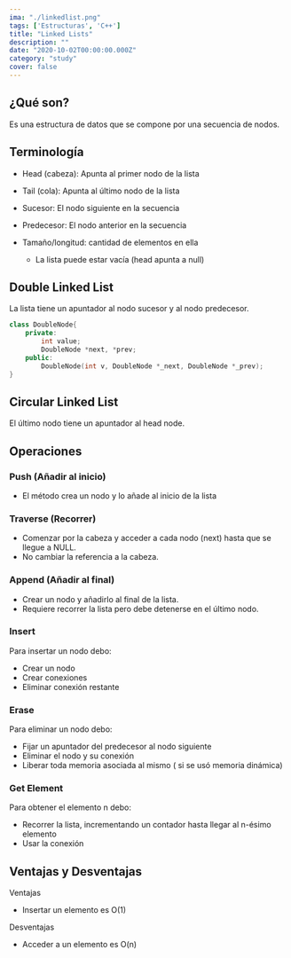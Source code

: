 ```yaml
---
ima: "./linkedlist.png"
tags: ['Estructuras', 'C++']
title: "Linked Lists"
description: ""
date: "2020-10-02T00:00:00.000Z"
category: "study"
cover: false
---
```


## ¿Qué son? 
Es una estructura de datos que se compone por una secuencia de nodos. 

## Terminología 
- Head (cabeza): Apunta al primer nodo de la lista
  
- Tail (cola): Apunta al último nodo de la lista
  
- Sucesor: El nodo siguiente en la secuencia 
  
- Predecesor: El nodo anterior en la secuencia 

- Tamaño/longitud: cantidad de elementos en ella
  
  - La lista puede estar vacía (head apunta a null)

## Double Linked List
La lista tiene un apuntador al nodo sucesor y al nodo predecesor. 
``` cpp
class DoubleNode{
    private: 
        int value; 
        DoubleNode *next, *prev; 
    public: 
        DoubleNode(int v, DoubleNode *_next, DoubleNode *_prev);
}
``` 

## Circular Linked List
El último nodo tiene un apuntador al head node. 

## Operaciones

### Push (Añadir al inicio)
- El método crea un nodo y lo añade al inicio de la lista
  
### Traverse (Recorrer) 
- Comenzar por la cabeza y acceder a cada nodo (next) hasta que se llegue a NULL. 
- No cambiar la referencia a la cabeza. 
  
### Append (Añadir al final)
- Crear un nodo y añadirlo al final de la lista. 
- Requiere recorrer la lista pero debe detenerse en el último nodo. 

### Insert
Para insertar un nodo debo: 
- Crear un nodo
- Crear conexiones
- Eliminar conexión restante

### Erase
Para eliminar un nodo debo: 
- Fijar un apuntador del predecesor al nodo siguiente
- Eliminar el nodo y su conexión
- Liberar toda memoria asociada al mismo ( si se usó memoria dinámica)

### Get Element 
Para obtener el elemento n debo: 
- Recorrer la lista, incrementando un contador hasta llegar al n-ésimo elemento 
- Usar la conexión 
  
## Ventajas y Desventajas
Ventajas
- Insertar un elemento es O(1)

Desventajas
- Acceder a un elemento es O(n)






 

